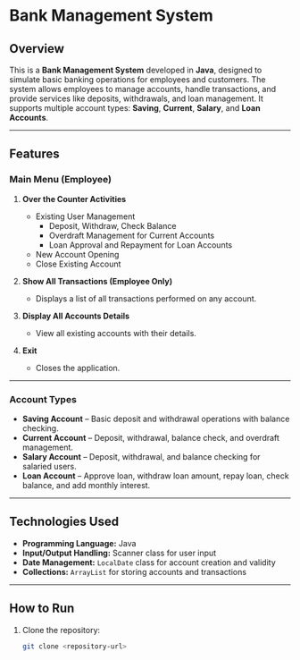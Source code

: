 # Bank Management System

## Overview
This is a **Bank Management System** developed in **Java**, designed to simulate basic banking operations for employees and customers. The system allows employees to manage accounts, handle transactions, and provide services like deposits, withdrawals, and loan management. It supports multiple account types: **Saving**, **Current**, **Salary**, and **Loan Accounts**.

---

## Features

### Main Menu (Employee)
1. **Over the Counter Activities**  
   - Existing User Management  
     - Deposit, Withdraw, Check Balance  
     - Overdraft Management for Current Accounts  
     - Loan Approval and Repayment for Loan Accounts  
   - New Account Opening  
   - Close Existing Account  

2. **Show All Transactions (Employee Only)**  
   - Displays a list of all transactions performed on any account.

3. **Display All Accounts Details**  
   - View all existing accounts with their details.

4. **Exit**  
   - Closes the application.

---

### Account Types
- **Saving Account** – Basic deposit and withdrawal operations with balance checking.  
- **Current Account** – Deposit, withdrawal, balance check, and overdraft management.  
- **Salary Account** – Deposit, withdrawal, and balance checking for salaried users.  
- **Loan Account** – Approve loan, withdraw loan amount, repay loan, check balance, and add monthly interest.

---

## Technologies Used
- **Programming Language:** Java  
- **Input/Output Handling:** Scanner class for user input  
- **Date Management:** `LocalDate` class for account creation and validity  
- **Collections:** `ArrayList` for storing accounts and transactions  

---

## How to Run
1. Clone the repository:  
   ```bash
   git clone <repository-url>
